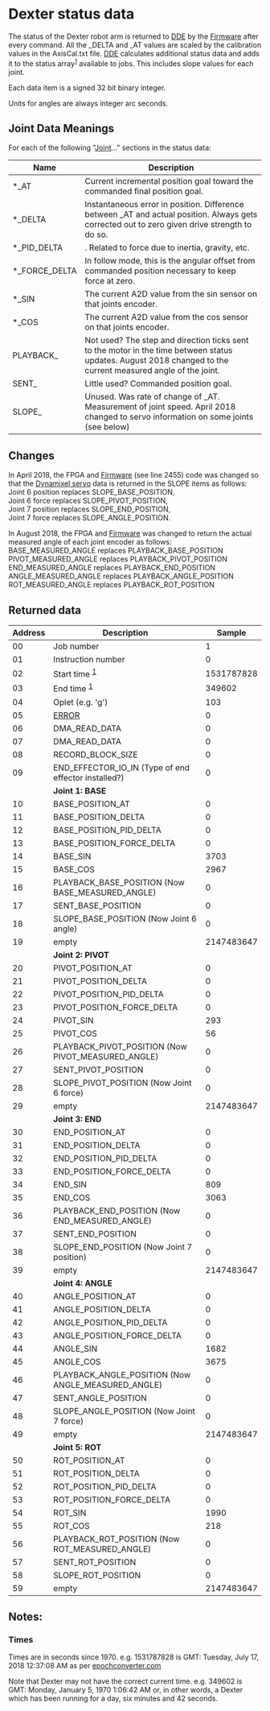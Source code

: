 # Dexter status data

The status of the Dexter robot arm is returned to [DDE](DDE) by the [Firmware](Firmware) after every command. All the _DELTA and _AT values are scaled by the calibration values in the AxisCal.txt file. [DDE](DDE) calculates additional status data and adds it to the status array<sup>[1](https://github.com/cfry/dde/blob/e53ec91c4c6e0d3755a4e370af5d62ac8dc84e22/doc/ref_man.html#L2730)</sup> available to jobs. This includes slope values for each joint.

Each data item is a signed 32 bit binary integer.

Units for angles are always integer arc seconds.

## Joint Data Meanings
For each of the following "[Joint](Joints)..." sections in the status data:

Name | Description
--- | ---
\*\_AT | Current incremental position goal toward the commanded final position goal. 
\*\_DELTA | Instantaneous error in position. Difference between \_AT and actual position. Always gets corrected out to zero given drive strength to do so.
\*\_PID_DELTA | . Related to force due to inertia, gravity, etc.
\*\_FORCE_DELTA | In follow mode, this is the angular offset from commanded position necessary to keep force at zero. 
\*\_SIN | The current A2D value from the sin sensor on that joints encoder. 
\*\_COS | The current A2D value from the cos sensor on that joints encoder. 
PLAYBACK\_ | Not used? The step and direction ticks sent to the motor in the time between status updates. August 2018 changed to the current measured angle of the joint.
SENT\_  | Little used? Commanded position goal. 
SLOPE\_ | Unused. Was rate of change of \_AT. Measurement of joint speed. April 2018 changed to servo information on some joints (see below)

## Changes
In April 2018, the FPGA and [Firmware](https://github.com/HaddingtonDynamics/Dexter/commit/42df0e01285ef8b67764ed53f3cc697df44d4d93) (see line 2455) code was changed so that the [Dynamixel servo](End-Effector-Servos) data is returned in the SLOPE items as follows:
<BR>Joint 6 position replaces SLOPE_BASE_POSITION,
<BR>Joint 6 force replaces SLOPE_PIVOT_POSITION,
<BR>Joint 7 position replaces SLOPE_END_POSITION,
<BR>Joint 7 force replaces SLOPE_ANGLE_POSITION.

In August 2018, the FPGA and [Firmware](https://github.com/HaddingtonDynamics/Dexter/commit/1ca9251b47468d9841713ec89b62e91050125188) was changed to return the actual measured angle of each joint encoder as follows:
<BR> BASE_MEASURED_ANGLE replaces PLAYBACK_BASE_POSITION 
<BR> PIVOT_MEASURED_ANGLE replaces PLAYBACK_PIVOT_POSITION 
<BR> END_MEASURED_ANGLE replaces PLAYBACK_END_POSITION 
<BR> ANGLE_MEASURED_ANGLE replaces PLAYBACK_ANGLE_POSITION 
<BR> ROT_MEASURED_ANGLE replaces PLAYBACK_ROT_POSITION 

## Returned data
Address | Description | Sample
--- | --- | ---
 00 | Job number | 1
 01 | Instruction number | 0
 02 | Start time <sup><a href="#times">1</a></sup> | 1531787828
 03 | End time <sup><a href="#times">1</a></sup> | 349602
 04 | Oplet (e.g. 'g') | 103
 05 | [ERROR](status-errors) | 0
 06 | DMA_READ_DATA | 0
 07 | DMA_READ_DATA | 0
 08 | RECORD_BLOCK_SIZE | 0
 09 | END_EFFECTOR_IO_IN (Type of end effector installed?) | 0
 &nbsp; | **Joint 1: BASE**
 10 | BASE_POSITION_AT | 0
 11 | BASE_POSITION_DELTA | 0
 12 | BASE_POSITION_PID_DELTA | 0
 13 | BASE_POSITION_FORCE_DELTA | 0
 14 | BASE_SIN | 3703
 15 | BASE_COS | 2967
 16 | PLAYBACK_BASE_POSITION (Now BASE_MEASURED_ANGLE) | 0
 17 | SENT_BASE_POSITION | 0
 18 | SLOPE_BASE_POSITION (Now Joint 6 angle) | 0
 19 | empty | 2147483647
 &nbsp; | **Joint 2: PIVOT**
 20 | PIVOT_POSITION_AT | 0
 21 | PIVOT_POSITION_DELTA | 0
 22 | PIVOT_POSITION_PID_DELTA | 0
 23 | PIVOT_POSITION_FORCE_DELTA | 0
 24 | PIVOT_SIN | 293
 25 | PIVOT_COS | 56
 26 | PLAYBACK_PIVOT_POSITION (Now PIVOT_MEASURED_ANGLE) | 0
 27 | SENT_PIVOT_POSITION | 0
 28 | SLOPE_PIVOT_POSITION (Now Joint 6 force) | 0
 29 | empty | 2147483647
 &nbsp; | **Joint 3: END**
 30 | END_POSITION_AT | 0
 31 | END_POSITION_DELTA | 0
 32 | END_POSITION_PID_DELTA | 0
 33 | END_POSITION_FORCE_DELTA | 0
 34 | END_SIN | 809
 35 | END_COS | 3063
 36 | PLAYBACK_END_POSITION (Now END_MEASURED_ANGLE) | 0
 37 | SENT_END_POSITION | 0
 38 | SLOPE_END_POSITION (Now Joint 7 position)| 0
 39 | empty | 2147483647
 &nbsp; | **Joint 4: ANGLE**
 40 | ANGLE_POSITION_AT | 0
 41 | ANGLE_POSITION_DELTA | 0
 42 | ANGLE_POSITION_PID_DELTA | 0
 43 | ANGLE_POSITION_FORCE_DELTA | 0
 44 | ANGLE_SIN | 1682
 45 | ANGLE_COS | 3675
 46 | PLAYBACK_ANGLE_POSITION (Now ANGLE_MEASURED_ANGLE) | 0
 47 | SENT_ANGLE_POSITION | 0
 48 | SLOPE_ANGLE_POSITION (Now Joint 7 force)| 0
 49 | empty | 2147483647
 &nbsp; | **Joint 5: ROT**
 50 | ROT_POSITION_AT | 0
 51 | ROT_POSITION_DELTA | 0
 52 | ROT_POSITION_PID_DELTA | 0
 53 | ROT_POSITION_FORCE_DELTA | 0
 54 | ROT_SIN | 1990
 55 | ROT_COS | 218
 56 | PLAYBACK_ROT_POSITION (Now ROT_MEASURED_ANGLE) | 0
 57 | SENT_ROT_POSITION | 0
 58 | SLOPE_ROT_POSITION | 0
 59 | empty | 2147483647

## Notes:

### Times
Times are in seconds since 1970. e.g. 1531787828 is GMT: Tuesday, July 17, 2018 12:37:08 AM as per [epochconverter.com](https://www.epochconverter.com/)

Note that Dexter may not have the correct current time. e.g. 349602 is GMT: Monday, January 5, 1970 1:06:42 AM or, in other words, a Dexter which has been running for a day, six minutes and 42 seconds. 
